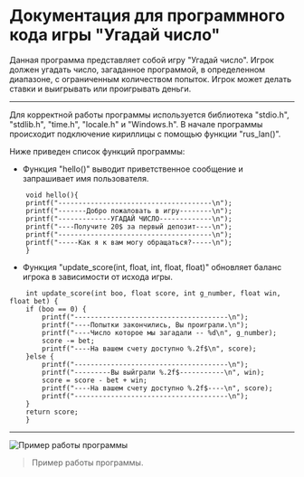# Документация для программного кода игры "Угадай число"

Данная программа представляет собой игру "Угадай число". Игрок должен угадать число, загаданное программой, в определенном диапазоне, с ограниченным количеством попыток. Игрок может делать ставки и выигрывать или проигрывать деньги.

***

Для корректной работы программы используется библиотека "stdio.h", "stdlib.h", "time.h", "locale.h" и "Windows.h".
В начале программы происходит подключение кириллицы с помощью функции "rus_lan()".

Ниже приведен список функций программы:

+ Функция "hello()" выводит приветственное сообщение и запрашивает имя пользователя.
```
	void hello(){
	printf("--------------------------------------\n");
	printf("-------Добро пожаловать в игру--------\n");
	printf("-------------УГАДАЙ ЧИСЛО-------------\n");
	printf("----Получите 20$ за первый депозит----\n");
	printf("--------------------------------------\n");
	printf("-----Как я к вам могу обращаться?-----\n");
	}
```
+ Функция "update_score(int, float, int, float, float)" обновляет баланс игрока в зависимости от исхода игры.
```
	int update_score(int boo, float score, int g_number, float win, float bet) {
	if (boo == 0) {
		printf("--------------------------------------\n");
		printf("----Попытки закончились, Вы проиграли.\n");
		printf("----Число которое мы загадали -- %d\n", g_number);
		score -= bet;
		printf("----На вашем счету доступно %.2f$\n", score);
	}else {
		printf("--------------------------------------\n");
		printf("---------Вы выйграли %.2f$-----------\n", win);
		score = score - bet + win;
		printf("----На вашем счету доступно %.2f$----\n", score);
		printf("--------------------------------------\n");
	}
	return score;
	}
```

***

![Пример работы программы](https://sun9-32.userapi.com/impg/7q_Fzu-XeKHpR2wUXLcxalzIP2qUy3KbxzDFPQ/9AhNZsZINYs.jpg?size=1062x527&quality=96&sign=e45c575e6ec7ed736f94b31b5f780448&type=album)

> Пример работы программы.
